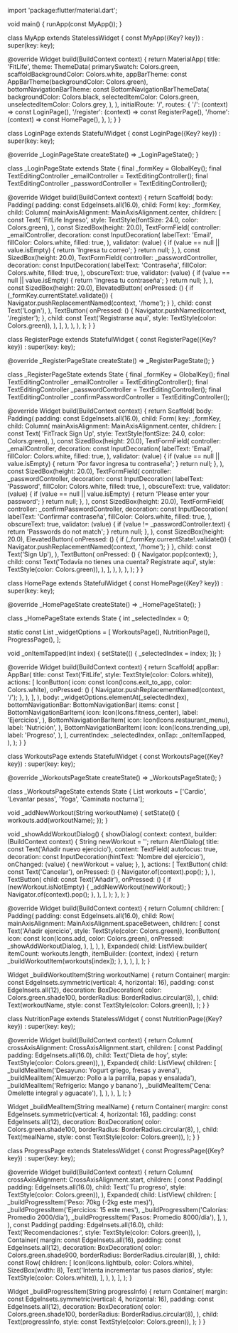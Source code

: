 import 'package:flutter/material.dart';

void main() {
  runApp(const MyApp());
}

class MyApp extends StatelessWidget {
  const MyApp({Key? key}) : super(key: key);

  @override
  Widget build(BuildContext context) {
    return MaterialApp(
      title: 'FitLife',
      theme: ThemeData(
        primarySwatch: Colors.green,
        scaffoldBackgroundColor: Colors.white,
        appBarTheme: const AppBarTheme(backgroundColor: Colors.green),
        bottomNavigationBarTheme: const BottomNavigationBarThemeData(
          backgroundColor: Colors.black,
          selectedItemColor: Colors.green,
          unselectedItemColor: Colors.grey,
        ),
      ),
      initialRoute: '/',
      routes: {
        '/': (context) => const LoginPage(),
        '/register': (context) => const RegisterPage(),
        '/home': (context) => const HomePage(),
      },
    );
  }
}

class LoginPage extends StatefulWidget {
  const LoginPage({Key? key}) : super(key: key);

  @override
  _LoginPageState createState() => _LoginPageState();
}

class _LoginPageState extends State<LoginPage> {
  final _formKey = GlobalKey<FormState>();
  final TextEditingController _emailController = TextEditingController();
  final TextEditingController _passwordController = TextEditingController();

  @override
  Widget build(BuildContext context) {
    return Scaffold(
      body: Padding(
        padding: const EdgeInsets.all(16.0),
        child: Form(
          key: _formKey,
          child: Column(
            mainAxisAlignment: MainAxisAlignment.center,
            children: <Widget>[
              const Text(
                'FitLife Ingreso',
                style: TextStyle(fontSize: 24.0, color: Colors.green),
              ),
              const SizedBox(height: 20.0),
              TextFormField(
                controller: _emailController,
                decoration: const InputDecoration(
                  labelText: 'Email',
                  fillColor: Colors.white,
                  filled: true,
                ),
                validator: (value) {
                  if (value == null || value.isEmpty) {
                    return 'Ingresa tu correo';
                  }
                  return null;
                },
              ),
              const SizedBox(height: 20.0),
              TextFormField(
                controller: _passwordController,
                decoration: const InputDecoration(
                  labelText: 'Contraseña',
                  fillColor: Colors.white,
                  filled: true,
                ),
                obscureText: true,
                validator: (value) {
                  if (value == null || value.isEmpty) {
                    return 'Ingresa tu contraseña';
                  }
                  return null;
                },
              ),
              const SizedBox(height: 20.0),
              ElevatedButton(
                onPressed: () {
                  if (_formKey.currentState!.validate()) {
                    Navigator.pushReplacementNamed(context, '/home');
                  }
                },
                child: const Text('Login'),
              ),
              TextButton(
                onPressed: () {
                  Navigator.pushNamed(context, '/register');
                },
                child: const Text('Registrarse aquí', style: TextStyle(color: Colors.green)),
              ),
            ],
          ),
        ),
      ),
    );
  }
}

class RegisterPage extends StatefulWidget {
  const RegisterPage({Key? key}) : super(key: key);

  @override
  _RegisterPageState createState() => _RegisterPageState();
}

class _RegisterPageState extends State<RegisterPage> {
  final _formKey = GlobalKey<FormState>();
  final TextEditingController _emailController = TextEditingController();
  final TextEditingController _passwordController = TextEditingController();
  final TextEditingController _confirmPasswordController = TextEditingController();

  @override
  Widget build(BuildContext context) {
    return Scaffold(
      body: Padding(
        padding: const EdgeInsets.all(16.0),
        child: Form(
          key: _formKey,
          child: Column(
            mainAxisAlignment: MainAxisAlignment.center,
            children: <Widget>[
              const Text(
                'FitTrack Sign Up',
                style: TextStyle(fontSize: 24.0, color: Colors.green),
              ),
              const SizedBox(height: 20.0),
              TextFormField(
                controller: _emailController,
                decoration: const InputDecoration(
                  labelText: 'Email',
                  fillColor: Colors.white,
                  filled: true,
                ),
                validator: (value) {
                  if (value == null || value.isEmpty) {
                    return 'Por favor ingresa tu contraseña';
                  }
                  return null;
                },
              ),
              const SizedBox(height: 20.0),
              TextFormField(
                controller: _passwordController,
                decoration: const InputDecoration(
                  labelText: 'Password',
                  fillColor: Colors.white,
                  filled: true,
                ),
                obscureText: true,
                validator: (value) {
                  if (value == null || value.isEmpty) {
                    return 'Please enter your password';
                  }
                  return null;
                },
              ),
              const SizedBox(height: 20.0),
              TextFormField(
                controller: _confirmPasswordController,
                decoration: const InputDecoration(
                  labelText: 'Confirmar contraseña',
                  fillColor: Colors.white,
                  filled: true,
                ),
                obscureText: true,
                validator: (value) {
                  if (value != _passwordController.text) {
                    return 'Passwords do not match';
                  }
                  return null;
                },
              ),
              const SizedBox(height: 20.0),
              ElevatedButton(
                onPressed: () {
                  if (_formKey.currentState!.validate()) {
                    Navigator.pushReplacementNamed(context, '/home');
                  }
                },
                child: const Text('Sign Up'),
              ),
              TextButton(
                onPressed: () {
                  Navigator.pop(context);
                },
                child: const Text('Todavía no tienes una cuenta? Registrate aquí', style: TextStyle(color: Colors.green)),
              ),
            ],
          ),
        ),
      ),
    );
  }
}

class HomePage extends StatefulWidget {
  const HomePage({Key? key}) : super(key: key);

  @override
  _HomePageState createState() => _HomePageState();
}

class _HomePageState extends State<HomePage> {
  int _selectedIndex = 0;

  static const List<Widget> _widgetOptions = <Widget>[
    WorkoutsPage(),
    NutritionPage(),
    ProgressPage(),
  ];

  void _onItemTapped(int index) {
    setState(() {
      _selectedIndex = index;
    });
  }

  @override
  Widget build(BuildContext context) {
    return Scaffold(
      appBar: AppBar(
        title: const Text('FitLife', style: TextStyle(color: Colors.white)),
        actions: [
          IconButton(
            icon: const Icon(Icons.exit_to_app, color: Colors.white),
            onPressed: () {
              Navigator.pushReplacementNamed(context, '/');
            },
          ),
        ],
      ),
      body: _widgetOptions.elementAt(_selectedIndex),
      bottomNavigationBar: BottomNavigationBar(
        items: const <BottomNavigationBarItem>[
          BottomNavigationBarItem(
            icon: Icon(Icons.fitness_center),
            label: 'Ejercicios',
          ),
          BottomNavigationBarItem(
            icon: Icon(Icons.restaurant_menu),
            label: 'Nutrición',
          ),
          BottomNavigationBarItem(
            icon: Icon(Icons.trending_up),
            label: 'Progreso',
          ),
        ],
        currentIndex: _selectedIndex,
        onTap: _onItemTapped,
      ),
    );
  }
}

class WorkoutsPage extends StatefulWidget {
  const WorkoutsPage({Key? key}) : super(key: key);

  @override
  _WorkoutsPageState createState() => _WorkoutsPageState();
}

class _WorkoutsPageState extends State<WorkoutsPage> {
  List<String> workouts = ['Cardio', 'Levantar pesas', 'Yoga', 'Caminata nocturna'];

  void _addNewWorkout(String workoutName) {
    setState(() {
      workouts.add(workoutName);
    });
  }

  void _showAddWorkoutDialog() {
    showDialog(
      context: context,
      builder: (BuildContext context) {
        String newWorkout = '';
        return AlertDialog(
          title: const Text('Añadir nuevo ejercicio'),
          content: TextField(
            autofocus: true,
            decoration: const InputDecoration(hintText: 'Nombre del ejercicio'),
            onChanged: (value) {
              newWorkout = value;
            },
          ),
          actions: <Widget>[
            TextButton(
              child: const Text('Cancelar'),
              onPressed: () {
                Navigator.of(context).pop();
              },
            ),
            TextButton(
              child: const Text('Añadir'),
              onPressed: () {
                if (newWorkout.isNotEmpty) {
                  _addNewWorkout(newWorkout);
                }
                Navigator.of(context).pop();
              },
            ),
          ],
        );
      },
    );
  }

  @override
  Widget build(BuildContext context) {
    return Column(
      children: [
        Padding(
          padding: const EdgeInsets.all(16.0),
          child: Row(
            mainAxisAlignment: MainAxisAlignment.spaceBetween,
            children: [
              const Text('Añadir ejercicio', style: TextStyle(color: Colors.green)),
              IconButton(
                icon: const Icon(Icons.add, color: Colors.green),
                onPressed: _showAddWorkoutDialog,
              ),
            ],
          ),
        ),
        Expanded(
          child: ListView.builder(
            itemCount: workouts.length,
            itemBuilder: (context, index) {
              return _buildWorkoutItem(workouts[index]);
            },
          ),
        ),
      ],
    );
  }

  Widget _buildWorkoutItem(String workoutName) {
    return Container(
      margin: const EdgeInsets.symmetric(vertical: 4, horizontal: 16),
      padding: const EdgeInsets.all(12),
      decoration: BoxDecoration(
        color: Colors.green.shade100,
        borderRadius: BorderRadius.circular(8),
      ),
      child: Text(workoutName, style: const TextStyle(color: Colors.green)),
    );
  }
}

class NutritionPage extends StatelessWidget {
  const NutritionPage({Key? key}) : super(key: key);

  @override
  Widget build(BuildContext context) {
    return Column(
      crossAxisAlignment: CrossAxisAlignment.start,
      children: [
        const Padding(
          padding: EdgeInsets.all(16.0),
          child: Text('Dieta de hoy', style: TextStyle(color: Colors.green)),
        ),
        Expanded(
          child: ListView(
            children: [
              _buildMealItem('Desayuno: Yogurt griego, fresas y avena'),
              _buildMealItem('Almuerzo: Pollo a la parrilla, papas y ensalada'),
              _buildMealItem('Refrigerio: Mango y banano'),
              _buildMealItem('Cena: Omelette integral y aguacate'),
            ],
          ),
        ),
      ],
    );
  }

  Widget _buildMealItem(String mealName) {
    return Container(
      margin: const EdgeInsets.symmetric(vertical: 4, horizontal: 16),
      padding: const EdgeInsets.all(12),
      decoration: BoxDecoration(
        color: Colors.green.shade100,
        borderRadius: BorderRadius.circular(8),
      ),
      child: Text(mealName, style: const TextStyle(color: Colors.green)),
    );
  }
}

class ProgressPage extends StatelessWidget {
  const ProgressPage({Key? key}) : super(key: key);

  @override
  Widget build(BuildContext context) {
    return Column(
      crossAxisAlignment: CrossAxisAlignment.start,
      children: [
        const Padding(
          padding: EdgeInsets.all(16.0),
          child: Text('Tu progreso', style: TextStyle(color: Colors.green)),
        ),
        Expanded(
          child: ListView(
            children: [
              _buildProgressItem('Peso: 70kg (-2kg este mes)'),
              _buildProgressItem('Ejercicios: 15 este mes'),
              _buildProgressItem('Calorías: Promedio 2000/día'),
              _buildProgressItem('Pasos: Promedio 8000/día'),
            ],
          ),
        ),
        const Padding(
          padding: EdgeInsets.all(16.0),
          child: Text('Recomendaciones:', style: TextStyle(color: Colors.green)),
        ),
        Container(
          margin: const EdgeInsets.all(16),
          padding: const EdgeInsets.all(12),
          decoration: BoxDecoration(
            color: Colors.green.shade900,
            borderRadius: BorderRadius.circular(8),
          ),
          child: const Row(
            children: [
              Icon(Icons.lightbulb, color: Colors.white),
              SizedBox(width: 8),
              Text('Intenta incrementar tus pasos diarios', style: TextStyle(color: Colors.white)),
            ],
          ),
        ),
      ],
    );
  }

  Widget _buildProgressItem(String progressInfo) {
    return Container(
      margin: const EdgeInsets.symmetric(vertical: 4, horizontal: 16),
      padding: const EdgeInsets.all(12),
      decoration: BoxDecoration(
        color: Colors.green.shade100,
        borderRadius: BorderRadius.circular(8),
      ),
      child: Text(progressInfo, style: const TextStyle(color: Colors.green)),
    );
  }
}
